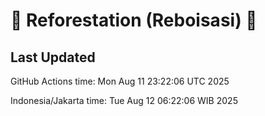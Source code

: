 
# 🌳 Reforestation (Reboisasi) 🌲

## Last Updated

GitHub Actions time: Mon Aug 11 23:22:06 UTC 2025

Indonesia/Jakarta time: Tue Aug 12 06:22:06 WIB 2025
